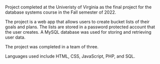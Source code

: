 Project completed at the Univeristy of Virginia as the final project for the database systems course in the Fall semester of 2022.

The project is a web app that allows users to create bucket lists of their goals and plans. The lists are stored in a password protected account that the user creates. A MySQL database was used for storing and retrieving user data.

The project was completed in a team of three.

Languages used include HTML, CSS, JavaScript, PHP, and SQL.
